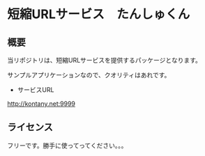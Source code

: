 短縮URLサービス　たんしゅくん
=========

## 概要
当リポジトリは、短縮URLサービスを提供するパッケージとなります。

サンプルアプリケーションなので、クオリティはあれです。

+ サービスURL

<http://kontany.net:9999>

## ライセンス
フリーです。勝手に使ってってください。。。


